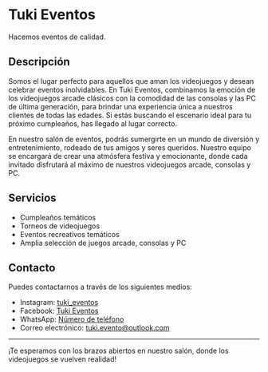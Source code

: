 # Tuki Eventos

Hacemos eventos de calidad.

## Descripción

Somos el lugar perfecto para aquellos que aman los videojuegos y desean celebrar eventos inolvidables. En Tuki Eventos, combinamos la emoción de los videojuegos arcade clásicos con la comodidad de las consolas y las PC de última generación, para brindar una experiencia única a nuestros clientes de todas las edades. Si estás buscando el escenario ideal para tu próximo cumpleaños, has llegado al lugar correcto.

En nuestro salón de eventos, podrás sumergirte en un mundo de diversión y entretenimiento, rodeado de tus amigos y seres queridos. Nuestro equipo se encargará de crear una atmósfera festiva y emocionante, donde cada invitado disfrutará al máximo de nuestros videojuegos arcade, consolas y PC.

## Servicios

- Cumpleaños temáticos
- Torneos de videojuegos
- Eventos recreativos temáticos
- Amplia selección de juegos arcade, consolas y PC

## Contacto

Puedes contactarnos a través de los siguientes medios:

- Instagram: [tuki_eventos](https://www.instagram.com/tuki_eventos/)
- Facebook: [Tuki Eventos](https://www.facebook.com/tukieventos)
- WhatsApp: [Número de teléfono](tel:+123456789)
- Correo electrónico: [tuki.evento@outlook.com](mailto:tuki.evento@outlook.com)

---

¡Te esperamos con los brazos abiertos en nuestro salón, donde los videojuegos se vuelven realidad!

